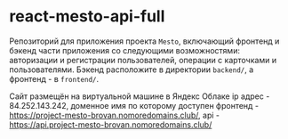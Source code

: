 # react-mesto-api-full
Репозиторий для приложения проекта `Mesto`, включающий фронтенд и бэкенд части приложения со следующими возможностями: авторизации и регистрации пользователей, операции с карточками и пользователями. Бэкенд расположите в директории `backend/`, а фронтенд - в `frontend/`.

Сайт размещён на виртуальной машине в Яндекс Облаке ip адрес - 84.252.143.242, доменное имя по которому доступен фронтенд - https://project-mesto-brovan.nomoredomains.club/, api - https://api.project-mesto-brovan.nomoredomains.club/
